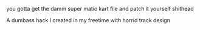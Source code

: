 you gotta get the damm super matio kart file and patch it yourself shithead

A dumbass hack I created in my freetime with horrid track design 
